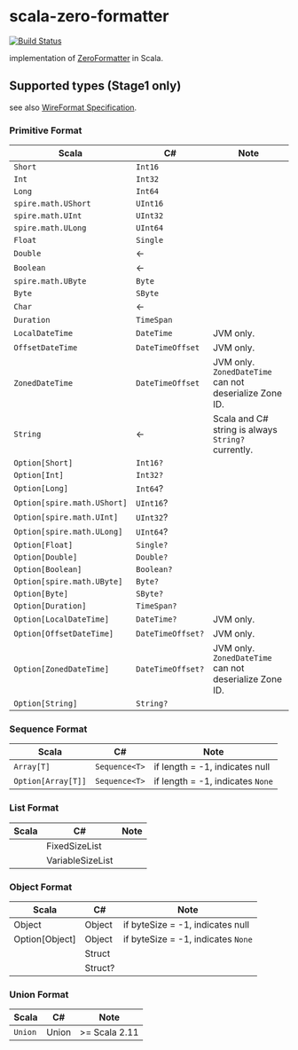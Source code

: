 # scala-zero-formatter

[![Build Status](https://travis-ci.org/pocketberserker/scala-zero-formatter.svg?branch=master)](https://travis-ci.org/pocketberserker/scala-zero-formatter)

implementation of [ZeroFormatter](https://github.com/neuecc/ZeroFormatter) in Scala.

## Supported types (Stage1 only)

see also [WireFormat Specification](https://github.com/neuecc/ZeroFormatter/tree/1.5.7#wireformat-specification).

### Primitive Format

| Scala | C# | Note |
| ---- | ---- | --- |
| `Short` | `Int16` | |
| `Int` | `Int32`| |
| `Long` | `Int64` | |
| `spire.math.UShort` | `UInt16` | |
| `spire.math.UInt` | `UInt32` | |
| `spire.math.ULong` | `UInt64` | |
| `Float` | `Single` | |
| `Double` | ← | |
| `Boolean` | ← | |
| `spire.math.UByte` | `Byte` | |
| `Byte` | `SByte` | |
| `Char` | ← | |
| `Duration` | `TimeSpan` | |
| `LocalDateTime` | `DateTime` | JVM only. |
| `OffsetDateTime` | `DateTimeOffset` | JVM only. |
| `ZonedDateTime` | `DateTimeOffset` | JVM only. `ZonedDateTime` can not deserialize Zone ID. |
| `String` | ← | Scala and C# string is always `String?` currently. |
| `Option[Short]` | `Int16?` | |
| `Option[Int]` | `Int32?`| |
| `Option[Long]` | `Int64`? | |
| `Option[spire.math.UShort]` | `UInt16`? | |
| `Option[spire.math.UInt]` | `UInt32`? | |
| `Option[spire.math.ULong]` | `UInt64`? | |
| `Option[Float]` | `Single?` | |
| `Option[Double]` | `Double?` | |
| `Option[Boolean]` | `Boolean?` | |
| `Option[spire.math.UByte]` | `Byte?` | |
| `Option[Byte]` | `SByte?` | |
| `Option[Duration]` | `TimeSpan?` | |
| `Option[LocalDateTime]` | `DateTime?` | JVM only. |
| `Option[OffsetDateTime]` | `DateTimeOffset?` | JVM only. |
| `Option[ZonedDateTime]` | `DateTimeOffset?` | JVM only. `ZonedDateTime` can not deserialize Zone ID. |
| `Option[String]` | `String?` | |

### Sequence Format

| Scala | C# | Note |
| ---- | ---- | --- |
| `Array[T]` | `Sequence<T>` | if length = -1, indicates null |
| `Option[Array[T]]` | `Sequence<T>` | if length = -1, indicates `None` |

### List Format

| Scala | C# | Note |
| ---- | ---- | --- |
| | FixedSizeList | |
| | VariableSizeList | |

### Object Format

| Scala | C# | Note |
| ---- | ---- | --- |
| Object | Object | if byteSize = -1, indicates null |
| Option[Object] | Object | if byteSize = -1, indicates `None` |
| | Struct | |
| | Struct? | |

### Union Format

| Scala | C# | Note |
| ---- | ---- | --- |
| `Union` | Union | >= Scala 2.11 |
